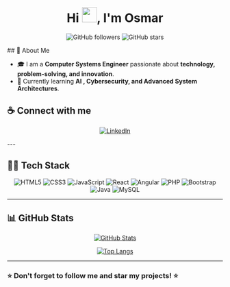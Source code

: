 <h1 align="center">Hi <img src="https://media.giphy.com/media/hvRJCLFzcasrR4ia7z/giphy.gif" width="35">, I'm Osmar </h1>

<p align="center">
  <img src="https://img.shields.io/github/followers/osmarmtzz?style=social" alt="GitHub followers">
  <img src="https://img.shields.io/github/stars/osmarmtzz?style=social" alt="GitHub stars">
</p>
## 🚀 About Me

- 🎓 I am a **Computer Systems Engineer** passionate about **technology, problem-solving, and innovation**.
- 🌱 Currently learning **AI , Cybersecurity, and Advanced System Architectures**.
## ☕ Connect with me  

<p align="center">
  <a href="https://www.linkedin.com/in/osmar-enrique-martinez-lopez-b228822b6/" target="_blank">
    <img src="https://img.icons8.com/fluency/48/000000/linkedin.png" alt="LinkedIn">
  </a>
</p>
---

## 🧑‍💻 Tech Stack

<p align="center">
  <img src="https://img.icons8.com/color/48/html-5--v1.png" alt="HTML5"/>
  <img src="https://img.icons8.com/color/48/css3.png" alt="CSS3"/>
  <img src="https://img.icons8.com/color/48/javascript--v1.png" alt="JavaScript"/>
  <img src="https://img.icons8.com/color/48/react-native.png" alt="React"/>
  <img src="https://img.icons8.com/color/48/angularjs.png" alt="Angular"/>
  <img src="https://img.icons8.com/officel/48/php-logo.png" alt="PHP"/>
  <img src="https://img.icons8.com/color/48/bootstrap.png" alt="Bootstrap"/>
  <img src="https://img.icons8.com/color/48/java-coffee-cup-logo--v1.png" alt="Java"/>
  <img src="https://img.icons8.com/color/48/mysql-logo.png" alt="MySQL"/>
</p>

---

## 📊 GitHub Stats  

<p align="center">
  <a href="https://github.com/osmarmtzz/github-readme-stats">
    <img src="https://github-readme-stats.vercel.app/api?username=osmarmtzz&theme=algolia&show_icons=true" alt="GitHub Stats" />
  </a>
</p>

<p align="center">
  <a href="https://github.com/osmarmtzz/github-readme-stats">
    <img src="https://github-readme-stats.vercel.app/api/top-langs/?username=osmarmtzz&theme=algolia&layout=compact" alt="Top Langs" />
  </a>
</p>

---

### ⭐ Don't forget to follow me and star my projects! ⭐
